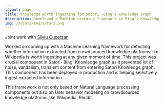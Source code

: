 ```yaml
---
layout: page
title: Knowledge worth ingesting for Satori -Bing's Knowledge Graph
description: Developed a Machine Learning framework in Bing's Knowledge Graph that is helping selectively ingest knowledge
img: /assets/img/satori.png
---
```


Joint work with <a href="https://www.microsoft.com/en-us/research/people/silviu/"> Silviu Cucerzan</a>

Worked on coming up with a Machine Learning framework for detecting whether information extracted from crowdsourced knowledge platforms like Wikipedia is worth ingesting at any given moment of time. This project was crucial component in Satori- Bing' Knowledge graph as it prevented lot of noise, vandalism, transient content from entering Satori Knowledge graph. This component has been deployed in production and is helping selectively ingest extracted information.

This framework is not only based on Natural Language processing components but also on User behavior modeling on crowdsourced knowledge platforms like Wikipedia, Reddit. 